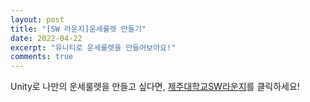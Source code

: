 ```yaml
---
layout: post
title: "[SW 라운지]운세룰렛 만들기"
date: 2022-04-22
excerpt: "유니티로 운세룰렛을 만들어보아요!"
comments: true
---
```


Unity로 나만의 운세룰렛을 만들고 싶다면, [제주대학교SW라운지](https://www.youtube.com/watch?v=OpuJb4d3KYI)를 클릭하세요!

